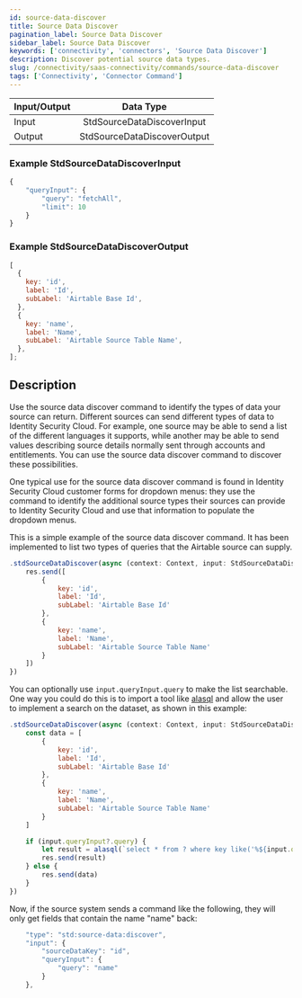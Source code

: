 ```yaml
---
id: source-data-discover
title: Source Data Discover
pagination_label: Source Data Discover
sidebar_label: Source Data Discover
keywords: ['connectivity', 'connectors', 'Source Data Discover']
description: Discover potential source data types.
slug: /connectivity/saas-connectivity/commands/source-data-discover
tags: ['Connectivity', 'Connector Command']
---
```


| Input/Output |          Data Type          |
| :----------- | :-------------------------: |
| Input        | StdSourceDataDiscoverInput  |
| Output       | StdSourceDataDiscoverOutput |

### Example StdSourceDataDiscoverInput

```javascript
{
    "queryInput": {
        "query": "fetchAll",
        "limit": 10
    }
}
```

### Example StdSourceDataDiscoverOutput

```javascript
[
  {
    key: 'id',
    label: 'Id',
    subLabel: 'Airtable Base Id',
  },
  {
    key: 'name',
    label: 'Name',
    subLabel: 'Airtable Source Table Name',
  },
];
```

## Description

Use the source data discover command to identify the types of data your source can return. Different sources can send different types of data to Identity Security Cloud. For example, one source may be able to send a list of the different languages it supports, while another may be able to send values describing source details normally sent through accounts and entitlements. You can use the source data discover command to discover these possibilities.

One typical use for the source data discover command is found in Identity Security Cloud customer forms for dropdown menus: they use the command to identify the additional source types their sources can provide to Identity Security Cloud and use that information to populate the dropdown menus.

This is a simple example of the source data discover command. It has been implemented to list two types of queries that the Airtable source can supply.

```javascript
.stdSourceDataDiscover(async (context: Context, input: StdSourceDataDiscoverInput, res: Response<StdSourceDataDiscoverOutput>) => {
    res.send([
        {
            key: 'id',
            label: 'Id',
            subLabel: 'Airtable Base Id'
        },
        {
            key: 'name',
            label: 'Name',
            subLabel: 'Airtable Source Table Name'
        }
    ])
})
```

You can optionally use `input.queryInput.query` to make the list searchable. One way you could do this is to import a tool like [alasql](https://github.com/AlaSQL/alasql) and allow the user to implement a search on the dataset, as shown in this example:

```javascript
.stdSourceDataDiscover(async (context: Context, input: StdSourceDataDiscoverInput, res: Response<StdSourceDataDiscoverOutput>) => {
    const data = [
        {
            key: 'id',
            label: 'Id',
            subLabel: 'Airtable Base Id'
        },
        {
            key: 'name',
            label: 'Name',
            subLabel: 'Airtable Source Table Name'
        }
    ]

    if (input.queryInput?.query) {
        let result = alasql(`select * from ? where key like('%${input.queryInput?.query}%')`, [data] );
        res.send(result)
    } else {
        res.send(data)
    }
})
```

Now, if the source system sends a command like the following, they will only get fields that contain the name "name" back:

```javascript
    "type": "std:source-data:discover",
    "input": {
        "sourceDataKey": "id",
        "queryInput": {
            "query": "name"
        }
    },
```

